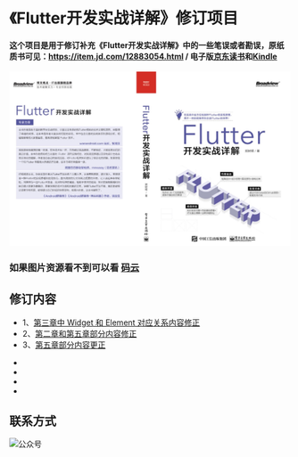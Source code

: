 # 《Flutter开发实战详解》修订项目

#### 这个项目是用于修订补充《Flutter开发实战详解》中的一些笔误或者勘误，原纸质书可见：https://item.jd.com/12883054.html / 电子版[京东读书](https://e.jd.com/30624414.html)和[Kindle](https://www.amazon.cn/dp/B08BHQ4TKK/ref=sr_1_5?__mk_zh_CN=亚马逊网站&keywords=flutter&qid=1593498531&s=digital-text&sr=1-5)


[![](./INDEX.jpeg)](https://item.jd.com/12883054.html)

### 如果图片资源看不到可以看 [码云](https://gitee.com/CarGuo/flutter_dev_book_revised)


## 修订内容

- 1、[第三章中 Widget 和 Element 对应关系内容修正](./revised_1/INDEX.md)
- 2、[第二章和第五章部分内容修正](./revised_2/INDEX.md)
- 3、[第五章部分内容更正](./revised_3/INDEX.md)
* 
* 
* 
* 


## 联系方式

![公众号](http://img.cdn.guoshuyu.cn/wechat_qq.png)

